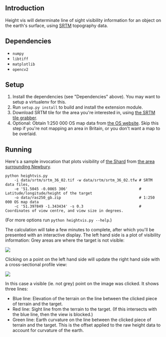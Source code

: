 <h2>Introduction</h2>

Height vis will determinate line of sight visibility information for an object on the earth's surface, using <a href="http://www2.jpl.nasa.gov/srtm/">SRTM</a> topography data.

<h2>Dependencies</h2>

* `numpy`
* `libtiff`
* `matplotlib`
* `opencv2`

<h2>Setup</h2>

1. Install the dependencies (see "Dependencies" above). You may want to setup a virtualenv for this.
2. Run `setup.py install` to build and install the extension module.
3. Download SRTM tile for the area you're interested in, using <a href="http://dwtkns.com/srtm/">the SRTM tile grabber</a>.
4. Optional: Obtain 1:250 000 OS map data from <a href="http://www.ordnancesurvey.co.uk/business-and-government/products/250k-raster.html">the OS website</a>. Skip this step if you're not mapping an area in Britain, or you don't want a map to be overlaid.

<h2>Running</h2>

Here's a sample invocation that plots visibility of <a href="http://en.wikipedia.org/wiki/The_Shard">the Shard</a> from <a href="https://www.google.co.uk/maps/place/Newbury,+West+Berkshire/@51.4063396,-1.3006004,12z/data=!4m2!3m1!1s0x487402002f595ba9:0xc6646baff4a75c50">the area surrounding Newbury</a>.

```
python heightvis.py 
    -i data/srtm/srtm_36_02.tif -w data/srtm/srtm_36_02.tfw # SRTM data files,
    -e '51.5045 -0.0865 306'                                # Latitude/longitude/height of the target
    -o data/ras250_gb.zip                                   # 1:250 000 OS map data
    -c '51.397849 -1.343434' -s 0.3                         # Coordinates of view centre, and view size in degrees.

```

(For more options run `python heightvis.py --help`.)

The calculation will take a few minutes to complete, after which you'll be presented with an interactive display. The left hand side is a plot of visibility information: Grey areas are where the target is not visible:

<img src="https://raw.githubusercontent.com/matthewearl/height-map-vis/master/screenshots/lhs.png"></img>

Clicking on a point on the left hand side will update the right hand side with a cross-sectional profile view:

<img src="https://raw.githubusercontent.com/matthewearl/height-map-vis/master/screenshots/rhs.png"></img>

In this case a visible (ie. not grey) point on the image was clicked. It shows three lines:
* Blue line: Elevation of the terrain on the line between the clicked piece of terrain and the target.
* Red line: Sight line from the terrain to the target. (If this intersects with the blue line, then the view is blocked.)
* Green line: Earth curvature on the line between the clicked piece of terrain and the target. This is the offset applied to the raw height data to account for curvature of the earth.

